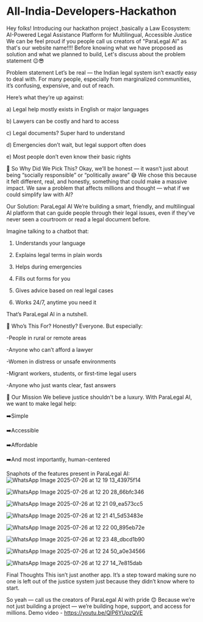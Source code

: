 # All-India-Developers-Hackathon
Hey folks! 
Introducing our hackathon project ,basically a Law Ecosystem: AI-Powered Legal Assistance Platform for Multilingual, Accessible Justice 
We can be feel proud if you people call us creators of "ParaLegal AI" as that's our website name!!!!
Before knowing what we have proposed as solution and what we planned to build, Let's discuss about the problem statement 😉😎

Problem statement 
Let’s be real — the Indian legal system isn’t exactly easy to deal with. For many people, especially from marginalized communities, it’s confusing, expensive, and out of reach.

Here’s what they’re up against:

a) Legal help mostly exists in English or major languages

b) Lawyers can be costly and hard to access

c) Legal documents? Super hard to understand

d) Emergencies don’t wait, but legal support often does

e) Most people don’t even know their basic rights

🤔 So Why Did We Pick This?
Okay, we’ll be honest — it wasn’t just about being “socially responsible” or “politically aware” 😅
We chose this because it felt different, real, and honestly, something that could make a massive impact.
We saw a problem that affects millions and thought — what if we could simplify law with AI?

Our Solution: ParaLegal AI
We’re building a smart, friendly, and multilingual AI platform that can guide people through their legal issues, even if they’ve never seen a courtroom or read a legal document before.

Imagine talking to a chatbot that:

1) Understands your language

2) Explains legal terms in plain words

3) Helps during emergencies

4) Fills out forms for you

5) Gives advice based on real legal cases

6) Works 24/7, anytime you need it

That’s ParaLegal AI in a nutshell.

🎯 Who’s This For?
Honestly? Everyone.
But especially:

-People in rural or remote areas

-Anyone who can’t afford a lawyer

-Women in distress or unsafe environments

-Migrant workers, students, or first-time legal users

-Anyone who just wants clear, fast answers

🚀 Our Mission
We believe justice shouldn't be a luxury.
With ParaLegal AI, we want to make legal help:

➡️Simple

➡️Accessible

➡️Affordable

➡️And most importantly, human-centered

Snaphots of the features present in ParaLegal AI:
![WhatsApp Image 2025-07-26 at 12 19 13_43975f14](https://github.com/user-attachments/assets/b561de0c-897e-416d-af18-d2933b4ad3f4)

![WhatsApp Image 2025-07-26 at 12 20 28_66bfc346](https://github.com/user-attachments/assets/06a43ebf-eea4-44f0-884c-0b1f571069c7)

![WhatsApp Image 2025-07-26 at 12 21 09_ea573cc5](https://github.com/user-attachments/assets/2906d58b-df83-41c1-863a-0c16331eb07f)

![WhatsApp Image 2025-07-26 at 12 21 41_5d53483e](https://github.com/user-attachments/assets/e18b475b-82cd-4058-8b9e-4dc8f7176126)

![WhatsApp Image 2025-07-26 at 12 22 00_895eb72e](https://github.com/user-attachments/assets/05903df4-b4bf-449d-a086-33e3bd833917)

![WhatsApp Image 2025-07-26 at 12 23 48_dbcd1b90](https://github.com/user-attachments/assets/12eb63a8-2f07-430a-b882-df43b573549f)

![WhatsApp Image 2025-07-26 at 12 24 50_a0e34566](https://github.com/user-attachments/assets/acd0ed68-7248-43c4-b7a9-fea94b340060)

![WhatsApp Image 2025-07-26 at 12 27 14_7e815dab](https://github.com/user-attachments/assets/ad70df3f-0a8d-4377-a7c0-08c4c47a30bc)


Final Thoughts
This isn’t just another app. It’s a step toward making sure no one is left out of the justice system just because they didn’t know where to start.

So yeah — call us the creators of ParaLegal AI with pride 😊
Because we’re not just building a project — we’re building hope, support, and access for millions.
Demo video - https://youtu.be/QlP6YUpzQVE
